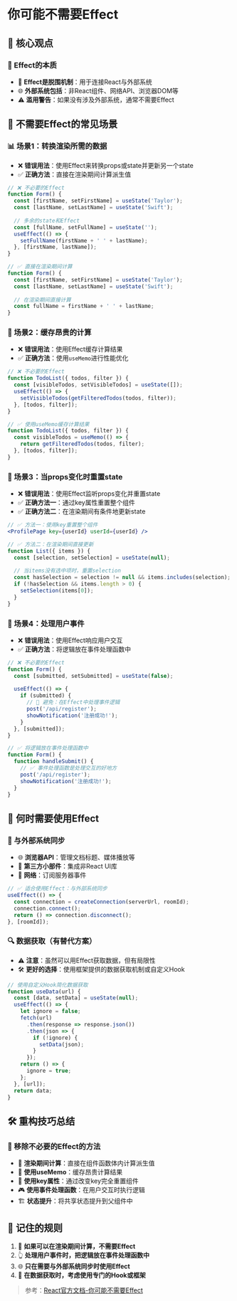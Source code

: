# 你可能不需要Effect

## 🎯 核心观点

### 🧐 Effect的本质
- 🔮 **Effect是脱围机制**：用于连接React与外部系统
- 🌐 **外部系统包括**：非React组件、网络API、浏览器DOM等
- ⚠️ **滥用警告**：如果没有涉及外部系统，通常不需要Effect

## 🚫 不需要Effect的常见场景

### 📊 场景1：转换渲染所需的数据
- ❌ **错误用法**：使用Effect来转换props或state并更新另一个state
- ✅ **正确方法**：直接在渲染期间计算派生值

```jsx
// ❌ 不必要的Effect
function Form() {
  const [firstName, setFirstName] = useState('Taylor');
  const [lastName, setLastName] = useState('Swift');
  
  // 多余的state和Effect
  const [fullName, setFullName] = useState('');
  useEffect(() => {
    setFullName(firstName + ' ' + lastName);
  }, [firstName, lastName]);
}

// ✅ 直接在渲染期间计算
function Form() {
  const [firstName, setFirstName] = useState('Taylor');
  const [lastName, setLastName] = useState('Swift');
  
  // 在渲染期间直接计算
  const fullName = firstName + ' ' + lastName;
}
```

### 🧮 场景2：缓存昂贵的计算
- ❌ **错误用法**：使用Effect缓存计算结果
- ✅ **正确方法**：使用`useMemo`进行性能优化

```jsx
// ❌ 不必要的Effect
function TodoList({ todos, filter }) {
  const [visibleTodos, setVisibleTodos] = useState([]);
  useEffect(() => {
    setVisibleTodos(getFilteredTodos(todos, filter));
  }, [todos, filter]);
}

// ✅ 使用useMemo缓存计算结果
function TodoList({ todos, filter }) {
  const visibleTodos = useMemo(() => {
    return getFilteredTodos(todos, filter);
  }, [todos, filter]);
}
```

### 🔄 场景3：当props变化时重置state
- ❌ **错误用法**：使用Effect监听props变化并重置state
- ✅ **正确方法一**：通过key属性重置整个组件
- ✅ **正确方法二**：在渲染期间有条件地更新state

```jsx
// ✅ 方法一：使用key重置整个组件
<ProfilePage key={userId} userId={userId} />

// ✅ 方法二：在渲染期间直接更新
function List({ items }) {
  const [selection, setSelection] = useState(null);
  
  // 当items没有选中项时，重置selection
  const hasSelection = selection != null && items.includes(selection);
  if (!hasSelection && items.length > 0) {
    setSelection(items[0]);
  }
}
```

### 📝 场景4：处理用户事件
- ❌ **错误用法**：使用Effect响应用户交互
- ✅ **正确方法**：将逻辑放在事件处理函数中

```jsx
// ❌ 不必要的Effect
function Form() {
  const [submitted, setSubmitted] = useState(false);
  
  useEffect(() => {
    if (submitted) {
      // 🔴 避免：在Effect中处理事件逻辑
      post('/api/register');
      showNotification('注册成功!');
    }
  }, [submitted]);
}

// ✅ 将逻辑放在事件处理函数中
function Form() {
  function handleSubmit() {
    // ✅ 事件处理函数是处理交互的好地方
    post('/api/register');
    showNotification('注册成功!');
  }
}
```

## 🌟 何时需要使用Effect

### 🔄 与外部系统同步
- 🌐 **浏览器API**：管理文档标题、媒体播放等
- 🔌 **第三方小部件**：集成非React UI库
- 📡 **网络**：订阅服务器事件

```jsx
// ✅ 适合使用Effect：与外部系统同步
useEffect(() => {
  const connection = createConnection(serverUrl, roomId);
  connection.connect();
  return () => connection.disconnect();
}, [roomId]);
```

### 🔍 数据获取（有替代方案）
- ⚠️ **注意**：虽然可以用Effect获取数据，但有局限性
- 🛠️ **更好的选择**：使用框架提供的数据获取机制或自定义Hook

```jsx
// 使用自定义Hook简化数据获取
function useData(url) {
  const [data, setData] = useState(null);
  useEffect(() => {
    let ignore = false;
    fetch(url)
      .then(response => response.json())
      .then(json => {
        if (!ignore) {
          setData(json);
        }
      });
    return () => {
      ignore = true;
    };
  }, [url]);
  return data;
}
```

## 🛠️ 重构技巧总结

### 💊 移除不必要的Effect的方法
- 🧮 **渲染期间计算**：直接在组件函数体内计算派生值
- 💾 **使用useMemo**：缓存昂贵计算结果
- 🔑 **使用key属性**：通过改变key完全重置组件
- 🎮 **使用事件处理函数**：在用户交互时执行逻辑
- 🏗️ **状态提升**：将共享状态提升到父组件中

## 📝 记住的规则

1. 🧠 **如果可以在渲染期间计算，不需要Effect**
2. 👆 **处理用户事件时，把逻辑放在事件处理函数中**
3. 🌐 **只在需要与外部系统同步时使用Effect**
4. 🧩 **在数据获取时，考虑使用专门的Hook或框架**

> 参考：[React官方文档-你可能不需要Effect](https://zh-hans.react.dev/learn/you-might-not-need-an-effect) 